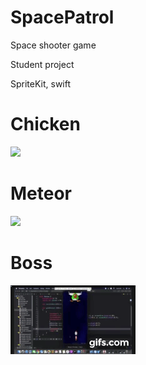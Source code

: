 # SpacePatrol
Space shooter game

Student project

SpriteKit, swift


# Chicken
![](chicken.gif)


# Meteor
![](meteor.gif)

# Boss
![](boss.gif)
